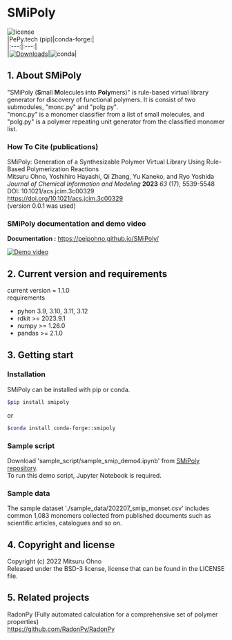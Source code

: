 # SMiPoly

![license](https://anaconda.org/conda-forge/smipoly/badges/license.svg)  
|PePy.tech (pip)|conda-forge:|  
|:---:|:---:|  
|[![Downloads](https://static.pepy.tech/badge/smipoly)](https://pepy.tech/project/smipoly)|![conda](https://anaconda.org/conda-forge/smipoly/badges/downloads.svg)|  


## 1. About SMiPoly  
"SMiPoly (**S**mall **M**olecules **i**nto **Poly**mers)" is rule-based virtual library generator for discovery of functional polymers. It is consist of two submodules, "monc.py" and "polg.py".  
"monc.py" is a monomer classifier from a list of small molecules, and "polg.py" is a polymer repeating unit generator from the classified monomer list.  

### How To Cite (publications)   
SMiPoly: Generation of a Synthesizable Polymer Virtual Library Using Rule-Based Polymerization Reactions  
Mitsuru Ohno, Yoshihiro Hayashi, Qi Zhang, Yu Kaneko, and Ryo Yoshida  
*Journal of Chemical Information and Modeling* **2023** *63* (17), 5539-5548  
DOI: 10.1021/acs.jcim.3c00329  
https://doi.org/10.1021/acs.jcim.3c00329  
(version 0.0.1 was used)    

### SMiPoly documentation and demo video  
**Documentation :** https://pejpohno.github.io/SMiPoly/  

[![Demo video](https://img.youtube.com/vi/ilzYwNWvTeQ/sddefault.jpg)](https://youtu.be/ilzYwNWvTeQ)


## 2. Current version and requirements
current version = 1.1.0  
requirements
  - pyhon 3.9, 3.10, 3.11, 3.12  
  - rdkit >= 2023.9.1  
  - numpy >= 1.26.0  
  - pandas >= 2.1.0  

## 3. Getting start  

### Installation  
SMiPoly can be installed with pip or conda. 
```sh
$pip install smipoly
```  
or
```sh
$conda install conda-forge::smipoly
```  

### Sample script
Download 'sample_script/sample_smip_demo4.ipynb' from [SMiPoly repository](https://github.com/PEJpOhno/SMiPoly).  
To run this demo script, Jupyter Notebook is required.

### Sample data
The sample dataset './sample_data/202207_smip_monset.csv' includes common 1,083 monomers collected from published documents such as scientific articles, catalogues and so on.

## 4. Copyright and license  
Copyright (c) 2022 Mitsuru Ohno  
Released under the BSD-3 license, license that can be found in the LICENSE file.  

## 5. Related projects  
RadonPy (Fully automated calculation for a comprehensive set of polymer properties)  
https://github.com/RadonPy/RadonPy  

